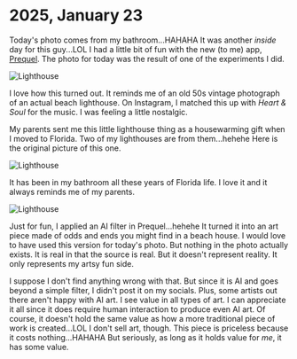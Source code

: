 # 2025, January 23

Today's photo comes from my bathroom...HAHAHA It was another *inside* day for this guy...LOL I had a little bit of fun with the new (to me) app, [Prequel](https://prequel.app). The photo for today was the result of one of the experiments I did.

![Lighthouse](/photos/photo-a-day/2025/01/media/IMG_5315.jpeg)

I love how this turned out. It reminds me of an old 50s vintage photograph of an actual beach lighthouse. On Instagram, I matched this up with *Heart & Soul* for the music. I was feeling a little nostalgic.

My parents sent me this little lighthouse thing as a housewarming gift when I moved to Florida. Two of my lighthouses are from them...hehehe Here is the original picture of this one.

![Lighthouse](/photos/photo-a-day/2025/01/media/IMG_5311.jpeg)

It has been in my bathroom all these years of Florida life. I love it and it always reminds me of my parents.

![Lighthouse](/photos/photo-a-day/2025/01/media/IMG_5314.jpeg)

Just for fun, I applied an AI filter in Prequel...hehehe It turned it into an art piece made of odds and ends you might find in a beach house. I would love to have used this version for today's photo. But nothing in the photo actually exists. It is real in that the source is real. But it doesn't represent reality. It only represents my artsy fun side.

I suppose I don't find anything wrong with that. But since it is AI and goes beyond a simple filter, I didn't post it on my socials. Plus, some artists out there aren't happy with AI art. I see value in all types of art. I can appreciate it all since it does require human interaction to produce even AI art. Of course, it doesn't hold the same value as how a more traditional piece of work is created...LOL I don't sell art, though. This piece is priceless because it costs nothing...HAHAHA But seriously, as long as it holds value for *me*, it has some value.